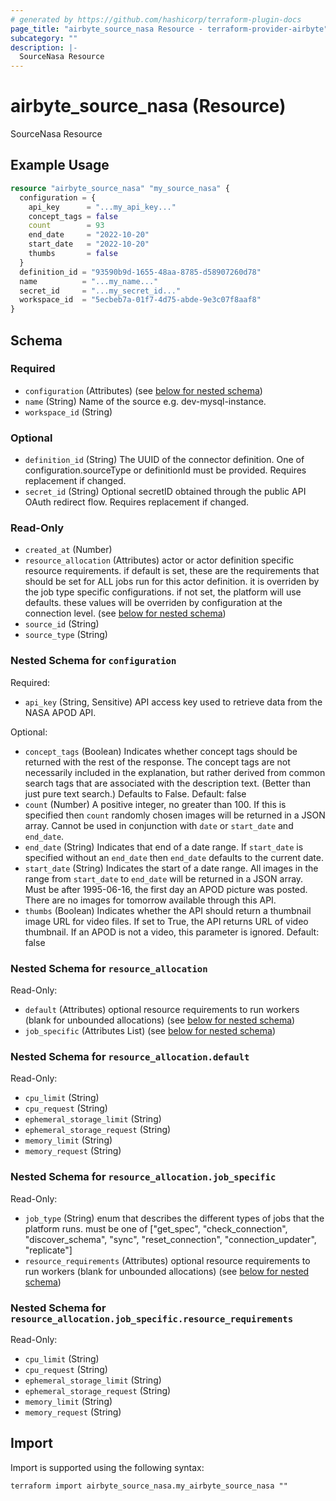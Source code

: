```yaml
---
# generated by https://github.com/hashicorp/terraform-plugin-docs
page_title: "airbyte_source_nasa Resource - terraform-provider-airbyte"
subcategory: ""
description: |-
  SourceNasa Resource
---
```


# airbyte_source_nasa (Resource)

SourceNasa Resource

## Example Usage

```terraform
resource "airbyte_source_nasa" "my_source_nasa" {
  configuration = {
    api_key      = "...my_api_key..."
    concept_tags = false
    count        = 93
    end_date     = "2022-10-20"
    start_date   = "2022-10-20"
    thumbs       = false
  }
  definition_id = "93590b9d-1655-48aa-8785-d58907260d78"
  name          = "...my_name..."
  secret_id     = "...my_secret_id..."
  workspace_id  = "5ecbeb7a-01f7-4d75-abde-9e3c07f8aaf8"
}
```

<!-- schema generated by tfplugindocs -->
## Schema

### Required

- `configuration` (Attributes) (see [below for nested schema](#nestedatt--configuration))
- `name` (String) Name of the source e.g. dev-mysql-instance.
- `workspace_id` (String)

### Optional

- `definition_id` (String) The UUID of the connector definition. One of configuration.sourceType or definitionId must be provided. Requires replacement if changed.
- `secret_id` (String) Optional secretID obtained through the public API OAuth redirect flow. Requires replacement if changed.

### Read-Only

- `created_at` (Number)
- `resource_allocation` (Attributes) actor or actor definition specific resource requirements. if default is set, these are the requirements that should be set for ALL jobs run for this actor definition. it is overriden by the job type specific configurations. if not set, the platform will use defaults. these values will be overriden by configuration at the connection level. (see [below for nested schema](#nestedatt--resource_allocation))
- `source_id` (String)
- `source_type` (String)

<a id="nestedatt--configuration"></a>
### Nested Schema for `configuration`

Required:

- `api_key` (String, Sensitive) API access key used to retrieve data from the NASA APOD API.

Optional:

- `concept_tags` (Boolean) Indicates whether concept tags should be returned with the rest of the response.  The concept tags are not necessarily included in the explanation, but rather derived from common search tags that are associated with the description text. (Better than just pure text search.) Defaults to False. Default: false
- `count` (Number) A positive integer, no greater than 100. If this is specified then `count` randomly  chosen images will be returned in a JSON array. Cannot be used in conjunction with  `date` or `start_date` and `end_date`.
- `end_date` (String) Indicates that end of a date range. If `start_date` is specified without an `end_date` then `end_date` defaults to the current date.
- `start_date` (String) Indicates the start of a date range. All images in the range from `start_date` to  `end_date` will be returned in a JSON array. Must be after 1995-06-16, the first day an APOD picture was posted. There are no images for tomorrow available through this API.
- `thumbs` (Boolean) Indicates whether the API should return a thumbnail image URL for video files. If set to True, the API returns URL of video thumbnail. If an APOD is not a video, this parameter is ignored. Default: false


<a id="nestedatt--resource_allocation"></a>
### Nested Schema for `resource_allocation`

Read-Only:

- `default` (Attributes) optional resource requirements to run workers (blank for unbounded allocations) (see [below for nested schema](#nestedatt--resource_allocation--default))
- `job_specific` (Attributes List) (see [below for nested schema](#nestedatt--resource_allocation--job_specific))

<a id="nestedatt--resource_allocation--default"></a>
### Nested Schema for `resource_allocation.default`

Read-Only:

- `cpu_limit` (String)
- `cpu_request` (String)
- `ephemeral_storage_limit` (String)
- `ephemeral_storage_request` (String)
- `memory_limit` (String)
- `memory_request` (String)


<a id="nestedatt--resource_allocation--job_specific"></a>
### Nested Schema for `resource_allocation.job_specific`

Read-Only:

- `job_type` (String) enum that describes the different types of jobs that the platform runs. must be one of ["get_spec", "check_connection", "discover_schema", "sync", "reset_connection", "connection_updater", "replicate"]
- `resource_requirements` (Attributes) optional resource requirements to run workers (blank for unbounded allocations) (see [below for nested schema](#nestedatt--resource_allocation--job_specific--resource_requirements))

<a id="nestedatt--resource_allocation--job_specific--resource_requirements"></a>
### Nested Schema for `resource_allocation.job_specific.resource_requirements`

Read-Only:

- `cpu_limit` (String)
- `cpu_request` (String)
- `ephemeral_storage_limit` (String)
- `ephemeral_storage_request` (String)
- `memory_limit` (String)
- `memory_request` (String)

## Import

Import is supported using the following syntax:

```shell
terraform import airbyte_source_nasa.my_airbyte_source_nasa ""
```
